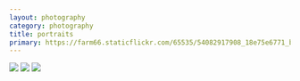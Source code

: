 ```yaml
---
layout: photography
category: photography
title: portraits
primary: https://farm66.staticflickr.com/65535/54082917908_18e75e6771_b.jpg
---
```


<div class="gallery">
  <div class="row">
    <div class="column">
      <img src="https://farm66.staticflickr.com/65535/54082917908_18e75e6771_b.jpg">
      <img src="https://farm66.staticflickr.com/65535/54079258357_aea10d9715_b.jpg">
      <img src="https://farm66.staticflickr.com/65535/54079258342_9d851bc204_b.jpg">
    </div>
  </div>
</div>
